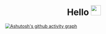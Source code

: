 <h1 align="center">Hello <img src="https://github.com/blackcater/blackcater/raw/main/images/Hi.gif" height="32"/><br></h1>

[![Ashutosh's github activity graph](https://github-readme-activity-graph.vercel.app/graph?username=notbot479&theme=github)](https://github.com/ashutosh00710/github-readme-activity-graph)
